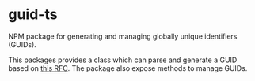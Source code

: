 # guid-ts
NPM package for generating and managing globally unique identifiers (GUIDs).

This packages provides a class which can parse and generate a GUID based on [this RFC](https://www.ietf.org/rfc/rfc4122.txt).
The package also expose methods to manage GUIDs.
